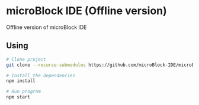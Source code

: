 # microBlock IDE (Offline version)

Offline version of microBlock IDE

## Using

```bash
# Clone project
git clone --recurse-submodules https://github.com/microBlock-IDE/microBlock-IDE-offline.git

# Install the dependencies 
npm install

# Run program
npm start
```

